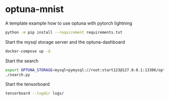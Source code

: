 # optuna-mnist
A template example how to use optuna with pytorch lightning

```sh
python -m pip install --requirement requirements.txt
```

Start the mysql storage server and the optuna-dashboard

```sh
docker-compose up -d
```

Start the search

```sh
export OPTUNA_STORAGE=mysql+pymysql://root:start123@127.0.0.1:13306/optuna
./search.py
```

Start the tensorboard

```sh
tensorboard --logdir logs/
```